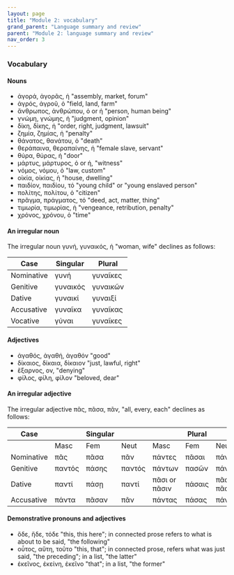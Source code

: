 ```yaml
---
layout: page
title: "Module 2: vocabulary"
grand_parent: "Language summary and review"
parent: "Module 2: language summary and review"
nav_order: 3
---
```




### Vocabulary


#### Nouns


- ἀγορά, ἀγορᾶς, ἡ "assembly, market, forum"
- ἀγρός, ἀγροῦ, ὁ "field, land, farm"
- ἄνθρωπος, ἀνθρώπου, ὁ or ἡ "person, human being"
- γνώμη, γνώμης, ἡ "judgment, opinion"
- δίκη, δίκης, ἡ "order, right, judgment, lawsuit"
- ζημία, ζημίας, ἡ "penalty"
- θάνατος, θανάτου, ὁ "death"
- θεράπαινα, θεραπαίνης, ἡ "female slave, servant"
- θύρα, θύρας, ἡ "door"
- μάρτυς, μάρτυρος, ὁ or ἡ,  "witness"
- νόμος, νόμου, ὁ "law, custom"
- οἰκία, οἰκίας, ἡ "house, dwelling"
- παιδίον, παιδίου, τό "young child" or "young enslaved person"
- πολίτης, πολίτου, ὁ "citizen"
- πρᾶγμα, πράγματος, τό "deed, act, matter, thing"
- τιμωρία, τιμωρίας, ἡ "vengeance, retribution, penalty"
- χρόνος, χρόνου, ὁ "time"



#### An irregular noun

The irregular noun γυνή, γυναικός, ἡ "woman, wife" declines as follows:


| Case  | Singular | Plural |
| --- | --- | --- |
| Nominative  | γυνή | γυναῖκες |
| Genitive  | γυναικός   | γυναικῶν |
| Dative  | γυναικί | γυναιξί |
| Accusative  | γυναῖκα | γυναῖκας |
| Vocative   | γύναι | γυναῖκες |


#### Adjectives 

- ἀγαθός, ἀγαθή, ἀγαθόν "good"
- δίκαιος, δίκαια, δίκαιον "just, lawful, right"
- ἔξαρνος, ον, "denying"
- φίλος, φίλη, φίλον "beloved, dear"


#### An irregular adjective 

The irregular adjective πᾶς, πᾶσα, πᾶν, "all, every, each" declines as follows:

| Case  |    | Singular|    |     | Plural  |     |
| --- | --- | --- | --- | --- | --- | --- |
|    | Masc | Fem | Neut | Masc | Fem | Neut |
| Nominative | πᾶς  | πᾶσα  | πᾶν | πάντες  | πᾶσαι   | πάντα   |
| Genitive | παντός  | πάσης   | παντός  | πάντων   | πασῶν  | πάντων  |
| Dative | παντί  | πάσῃ | παντί | πᾶσι or πᾶσιν | πάσαις  | πᾶσι or πᾶσιν |
| Accusative | πάντα | πᾶσαν | πᾶν  | πάντας   | πάσας   | πάντα   |

#### Demonstrative pronouns and adjectives

- ὅδε, ἥδε, τόδε "this, this here"; in connected prose refers to what is about to be said, "the following"
- οὗτος, αὕτη, τοῦτο "this, that"; in connected prose, refers what was just said, "the preceding"; in a list, "the latter"
- ἐκεῖνος, ἐκείνη, ἐκεῖνο "that"; in a list, "the former"
